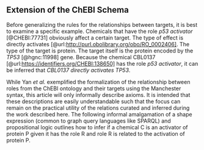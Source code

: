 ## Extension of the ChEBI Schema

Before generalizing the rules for the relationships between targets, it is best to examine a specific example.
Chemicals that have the role *p53 activator* [@CHEBI:77731] obviously affect a certain target.
The type of effect is directly activates [@url:http://purl.obolibrary.org/obo/RO_0002406]. The type of the target is protein.
The target itself is the protein encoded by the *TP53* [@hgnc:11998] gene.
Because the chemical CBL0137 [@url:https://identifiers.org/CHEBI:138650] has the role *p53 activator*, it can be inferred that *CBL0137 directly activates TP53*. 

While Yan *et al.* exemplified the formalization of the relationship between roles from the ChEBI ontology and their targets using the Manchester syntax, this article will only informally describe axioms.
It is intended that these descriptions are easily understandable such that the focus can remain on the practical utility of the relations curated and inferred during the work described here.
The following informal amalgamation of a shape expression (common to graph query languages like SPARQL) and propositional logic outlines how to infer if a chemical C is an activator of protein P given it has the role R and role R is related to the activation of protein P.
